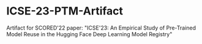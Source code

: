 # ICSE-23-PTM-Artifact
Artifact for SCORED'22 paper: "ICSE'23: An Empirical Study of Pre-Trained Model Reuse in the Hugging Face Deep Learning Model Registry"
